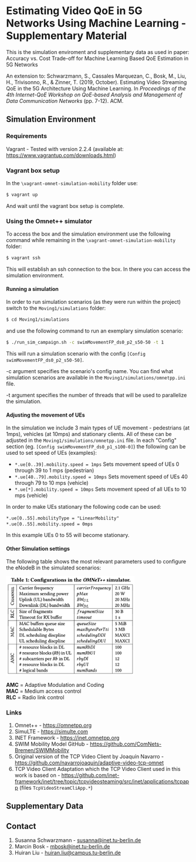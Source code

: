 # Estimating Video QoE in 5G Networks Using Machine Learning - Supplementary Material

This is the simulation enviroment and supplementary data as used in paper:
Accuracy vs. Cost Trade-off for Machine Learning Based QoE Estimation in 5G Networks

An extension to:
Schwarzmann, S., Cassales Marquezan, C., Bosk, M., Liu, H., Trivisonno, R., & Zinner, T. (2019, October). Estimating Video Streaming QoE in the 5G Architecture Using Machine Learning. In <i>Proceedings of the 4th Internet-QoE Workshop on QoE-based Analysis and Management of Data Communication Networks</i> (pp. 7-12). ACM.

## Simulation Environment
### Requirements
Vagrant - Tested with version 2.2.4 (available at: https://www.vagrantup.com/downloads.html)

### Vagrant box setup
In the `\vagrant-omnet-simulation-mobility` folder use: 
```bash
$ vagrant up
```

And wait until the vagrant box setup is complete.

### Using the Omnet++ simulator

To access the box and the simulation environment use the following command while remaining in the `\vagrant-omnet-simulation-mobility` folder:

```bash
$ vagrant ssh
```

This will establish an ssh connection to the box. In there you can access the simulation environment.

#### Running a simulation

In order to run simulation scenarios (as they were run within the project) switch to the `Moving1/simulations` folder:

```bash
$ cd Moving1/simulations
```

and use the following command to run an exemplary simulation scenario:

```bash
$ ./run_sim_campaign.sh -c swimMovementFP_ds0_p2_s50-50 -t 1
```

This will run a simulation scenario with the config `[Config swimMovementFP_ds0_p2_s50-50]`.

-c argument specifies the scenario's config name. You can find what simulation scenarios are available in the `Moving1/simulations/omnetpp.ini` file.

-t argument specifies the number of threads that will be used to parallelize the simulation. 

#### Adjusting the movement of UEs

In the simulation we include 3 main types of UE movement - pedestrians (at 1mps), vehicles (at 10mps) and stationary clients. All of these can be adjusted in the `Moving1/simulations/omnetpp.ini` file. In each "Config" section (eg. `[Config swimMovementFP_ds0_p1_s100-0]`) the following can be used to set speed of UEs (examples):
- ```*.ue[0..39].mobility.speed = 1mps``` Sets movement speed of UEs 0 through 39 to 1 mps (pedestrian)
- ```*.ue[40..79].mobility.speed = 10mps``` Sets movement speed of UEs 40 through 79 to 10 mps (vehicle)
- ```*.ue[*].mobility.speed = 10mps``` Sets movement speed of all UEs to 10 mps (vehicle)

In order to make UEs stationary the following code can be used:
```
*.ue[0..55].mobilityType = "LinearMobility"
*.ue[0..55].mobility.speed = 0mps
```
In this example UEs 0 to 55 will become stationary.

#### Other Simulation settings

The following table shows the most relevant parameters used to configure the eNodeB in the simulated scenarios:
<p align="left">
  <img src="omnet-eNB-configs.png" width=350>
</p>

**AMC** = Adaptive Modulation and Coding<br/>
**MAC** = Medium access control<br/>
**RLC** = Radio link control

### Links
1. Omnet++ - https://omnetpp.org
2. SimuLTE - https://simulte.com
3. INET Framework - https://inet.omnetpp.org
4. SWIM Mobility Model GitHub - https://github.com/ComNets-Bremen/SWIMMobility
5. Original version of the TCP Video Client by Joaquín Navarro - https://github.com/navarrojoaquin/adaptive-video-tcp-omnet
6. TCP Video Client Adaptation which the TCP Video Client used in this work is based on - https://github.com/inet-framework/inet/tree/topic/tcpvideosteaming/src/inet/applications/tcpapp (files `TcpVideoStreamCliApp.*`)

## Supplementary Data

## Contact
1. Susanna Schwarzmann - susanna@inet.tu-berlin.de
2. Marcin Bosk - mbosk@inet.tu-berlin.de
3. Huiran Liu - huiran.liu@campus.tu-berlin.de
